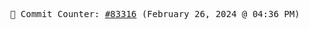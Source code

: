 <p align="center">
    <samp>
        📮 Commit Counter: <a href="https://github.com/Javascript-void0/Javascript-void0/commits/main">#83316</a> (February 26, 2024 @ 04:36 PM)
    </samp>
</p>